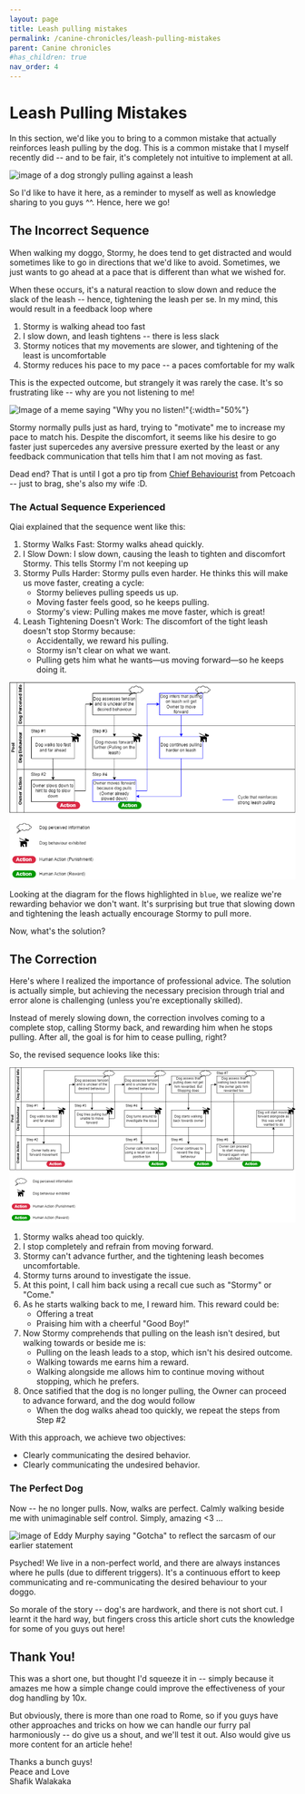 ```yaml
---
layout: page
title: Leash pulling mistakes
permalink: /canine-chronicles/leash-pulling-mistakes
parent: Canine chronicles
#has_children: true 
nav_order: 4
---
```




# Leash Pulling Mistakes

In this section, we'd like you to bring to a common mistake that actually reinforces leash pulling by the dog. This is a common mistake that I myself recently did -- and to be fair, it's completely not intuitive to implement at all. 

![image of a dog strongly pulling against a leash](https://t3.ftcdn.net/jpg/04/05/45/60/240_F_405456095_aJxe3hm9NwMbG0wEjOsMGW8Azc2uZGvz.jpg)

So I'd like to have it here, as a reminder to myself as well as knowledge sharing to you guys ^^. Hence, here we go!

## The Incorrect Sequence

When walking my doggo, Stormy, he does tend to get distracted and would sometimes like to go in directions that we'd like to avoid. Sometimes, we just wants to go ahead at a pace that is different than what we wished for.

When these occurs, it's a natural reaction to slow down and reduce the slack of the leash -- hence, tightening the leash per se. In my mind, this would result in a feedback loop where

1. Stormy is walking ahead too fast
2. I slow down, and leash tightens -- there is less slack
3. Stormy notices that my movements are slower, and tightening of the least is uncomfortable
4. Stormy reduces his pace to my pace -- a paces comfortable for my walk

This is the expected outcome, but strangely it was rarely the case. It's so frustrating like -- why are you not listening to me!

![Image of a meme saying "Why you no listen!"](https://media.makeameme.org/created/why-you-no-7d4ca26ae7.jpg){:width="50%"}

Stormy normally pulls just as hard, trying to "motivate" me to increase my pace to match his. Despite the discomfort, it seems like his desire to go faster just supercedes any aversive pressure exerted by the least or any feedback communication that tells him that I am not moving as fast.


Dead end? That is until I got a pro tip from [Chief Behaviourist](https://petcoach.sg/about/#yourtrainers) from Petcoach -- just to brag, she's also my wife :D.

### The Actual Sequence Experienced

Qiai explained that the sequence went like this:

1. Stormy Walks Fast: Stormy walks ahead quickly.
2. I Slow Down: I slow down, causing the leash to tighten and discomfort Stormy. This tells Stormy I'm not keeping up
3. Stormy Pulls Harder: Stormy pulls even harder. He thinks this will make us move faster, creating a cycle:
    - Stormy believes pulling speeds us up.
    - Moving faster feels good, so he keeps pulling.
    - Stormy's view: Pulling makes me move faster, which is great!
4. Leash Tightening Doesn't Work: The discomfort of the tight leash doesn't stop Stormy because:
    - Accidentally, we reward his pulling.
    - Stormy isn't clear on what we want.
    - Pulling gets him what he wants—us moving forward—so he keeps doing it.

![Images showing the flow diagram of how we are actually reinforcing the leash pulling behaviour](../../parent-page-canine-chronicles/child-page-4-leash-pulling-mistake/leash-pulling-incorrect-sequence.drawio.png)

Looking at the diagram for the flows highlighted in `blue`, we realize we're rewarding behavior we don't want. It's surprising but true that slowing down and tightening the leash actually encourage Stormy to pull more.

Now, what's the solution?


## The Correction

Here's where I realized the importance of professional advice. The solution is actually simple, but achieving the necessary precision through trial and error alone is challenging (unless you're exceptionally skilled).

Instead of merely slowing down, the correction involves coming to a complete stop, calling Stormy back, and rewarding him when he stops pulling. After all, the goal is for him to cease pulling, right?

So, the revised sequence looks like this:

![Images showing the flow of accurately reinforcing the non-leash-pulling behaviour](../../parent-page-canine-chronicles/child-page-4-leash-pulling-mistake/leash-pulling-correc-sequence.drawio.png)

1. Stormy walks ahead too quickly.
2. I stop completely and refrain from moving forward.
3. Stormy can't advance further, and the tightening leash becomes uncomfortable.
4. Stormy turns around to investigate the issue.
5. At this point, I call him back using a recall cue such as "Stormy" or "Come."
6. As he starts walking back to me, I reward him. This reward could be:
    - Offering a treat
    - Praising him with a cheerful "Good Boy!"
7. Now Stormy comprehends that pulling on the leash isn't desired, but walking towards or beside me is:
    - Pulling on the leash leads to a stop, which isn't his desired outcome.
    - Walking towards me earns him a reward.
    - Walking alongside me allows him to continue moving without stopping, which he prefers.
8. Once satified that the dog is no longer pulling, the Owner can proceed to advance forward, and the dog would follow
    - When the dog walks ahead too quickly, we repeat the steps from Step #2

With this approach, we achieve two objectives:
- Clearly communicating the desired behavior.
- Clearly communicating the undesired behavior.

### The Perfect Dog
Now -- he no longer pulls. Now, walks are perfect. Calmly walking beside me with unimaginable self control. Simply, amazing <3 ...

![image of Eddy Murphy saying "Gotcha" to reflect the sarcasm of our earlier statement](https://www.okdani.com/wp-content/uploads/2015/04/gotcha-eddie-murphy-okdani-blog-300x105.jpg)

Psyched! We live in a non-perfect world, and there are always instances where he pulls (due to different triggers). It's a continuous effort to keep communicating and re-communicating the desired behaviour to your doggo.

So morale of the story -- dog's are hardwork, and there is not short cut. I learnt it the hard way, but fingers cross this article short cuts the knowledge for some of you guys out here!

## Thank You!

This was a short one, but thought I'd squeeze it in -- simply because it amazes me how a simple change could improve the effectiveness of your dog handling by 10x.

But obviously, there is more than one road to Rome, so if you guys have other approaches and tricks on how we can handle our furry pal harmoniously -- do give us a shout, and we'll test it out.
Also would give us more content for an article hehe!

Thanks a bunch guys! <br>
Peace and Love <br>
Shafik Walakaka